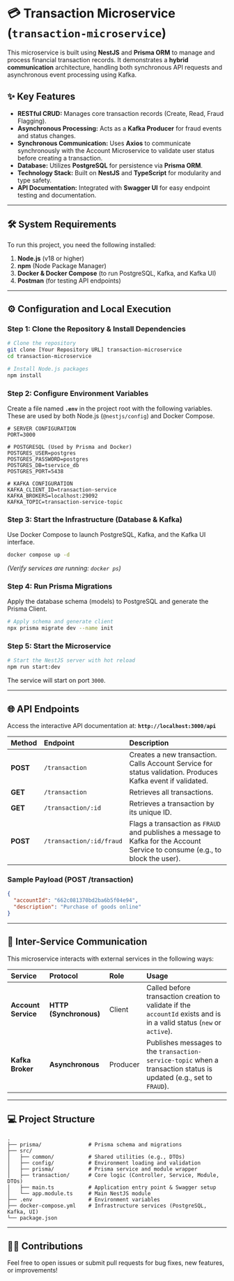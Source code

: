 # 💳 Transaction Microservice (`transaction-microservice`)

This microservice is built using **NestJS** and **Prisma ORM** to manage and process financial transaction records. It demonstrates a **hybrid communication** architecture, handling both synchronous API requests and asynchronous event processing using Kafka.

## ✨ Key Features

  * **RESTful CRUD:** Manages core transaction records (Create, Read, Fraud Flagging).
  * **Asynchronous Processing:** Acts as a **Kafka Producer** for fraud events and status changes.
  * **Synchronous Communication:** Uses **Axios** to communicate synchronously with the Account Microservice to validate user status before creating a transaction.
  * **Database:** Utilizes **PostgreSQL** for persistence via **Prisma ORM**.
  * **Technology Stack:** Built on **NestJS** and **TypeScript** for modularity and type safety.
  * **API Documentation:** Integrated with **Swagger UI** for easy endpoint testing and documentation.

-----

## 🛠️ System Requirements

To run this project, you need the following installed:

1.  **Node.js** (v18 or higher)
2.  **npm** (Node Package Manager)
3.  **Docker & Docker Compose** (to run PostgreSQL, Kafka, and Kafka UI)
4.  **Postman** (for testing API endpoints)

-----

## ⚙️ Configuration and Local Execution

### Step 1: Clone the Repository & Install Dependencies

```bash
# Clone the repository
git clone [Your Repository URL] transaction-microservice
cd transaction-microservice

# Install Node.js packages
npm install
```

### Step 2: Configure Environment Variables

Create a file named **`.env`** in the project root with the following variables. These are used by both Node.js (`@nestjs/config`) and Docker Compose.

```env
# SERVER CONFIGURATION
PORT=3000

# POSTGRESQL (Used by Prisma and Docker)
POSTGRES_USER=postgres
POSTGRES_PASSWORD=postgres
POSTGRES_DB=tservice_db
POSTGRES_PORT=5438

# KAFKA CONFIGURATION
KAFKA_CLIENT_ID=transaction-service
KAFKA_BROKERS=localhost:29092
KAFKA_TOPIC=transaction-service-topic
```

### Step 3: Start the Infrastructure (Database & Kafka)

Use Docker Compose to launch PostgreSQL, Kafka, and the Kafka UI interface.

```bash
docker compose up -d
```

*(Verify services are running: `docker ps`)*

### Step 4: Run Prisma Migrations

Apply the database schema (models) to PostgreSQL and generate the Prisma Client.

```bash
# Apply schema and generate client
npx prisma migrate dev --name init
```

### Step 5: Start the Microservice

```bash
# Start the NestJS server with hot reload
npm run start:dev
```

The service will start on port `3000`.

-----

## 🌐 API Endpoints

Access the interactive API documentation at: **`http://localhost:3000/api`**

| Method | Endpoint | Description |
| :--- | :--- | :--- |
| **POST** | `/transaction` | Creates a new transaction. Calls Account Service for status validation. Produces Kafka event if validated. |
| **GET** | `/transaction` | Retrieves all transactions. |
| **GET** | `/transaction/:id` | Retrieves a transaction by its unique ID. |
| **POST** | `/transaction/:id/fraud` | Flags a transaction as `FRAUD` and publishes a message to Kafka for the Account Service to consume (e.g., to block the user). |

### Sample Payload (POST /transaction)

```json
{
  "accountId": "662c081370bd2ba6b5f04e94",
  "description": "Purchase of goods online"
}
```

-----

## 🔄 Inter-Service Communication

This microservice interacts with external services in the following ways:

| Service | Protocol | Role | Usage |
| :--- | :--- | :--- | :--- |
| **Account Service** | **HTTP (Synchronous)** | Client | Called before transaction creation to validate if the `accountId` exists and is in a valid status (`new` or `active`). |
| **Kafka Broker** | **Asynchronous** | Producer | Publishes messages to the `transaction-service-topic` when a transaction status is updated (e.g., set to `FRAUD`). |

-----

## 💻 Project Structure

```
.
├── prisma/               # Prisma schema and migrations
├── src/
│   ├── common/           # Shared utilities (e.g., DTOs)
│   ├── config/           # Environment loading and validation
│   ├── prisma/           # Prisma service and module wrapper
│   ├── transaction/      # Core logic (Controller, Service, Module, DTOs)
│   ├── main.ts           # Application entry point & Swagger setup
│   └── app.module.ts     # Main NestJS module
├── .env                  # Environment variables
├── docker-compose.yml    # Infrastructure services (PostgreSQL, Kafka, UI)
└── package.json
```

-----

## 🧑‍💻 Contributions

Feel free to open issues or submit pull requests for bug fixes, new features, or improvements\!